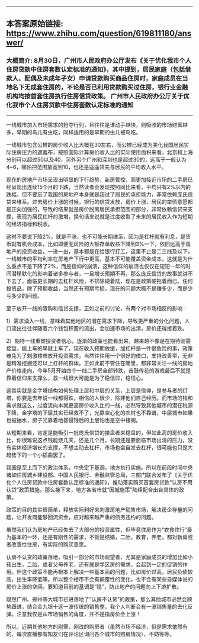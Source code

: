 ----------------------------------------
## 本答案原始链接: https://www.zhihu.com/question/619811180/answer/
### 大概简介: 8月30日，广州市人民政府办公厅发布《关于优化我市个人住房贷款中住房套数认定标准的通知》，其中提到，居民家庭（包括借款人、配偶及未成年子女）申请贷款购买商品住房时，家庭成员在当地名下无成套住房的，不论是否已利用贷款购买过住房，银行业金融机构均按首套住房执行住房信贷政策。 广州市人民政府办公厅关于优化我市个人住房贷款中住房套数认定标准的通知
----------------------------------------
一线城市加入市场需求的抢夺行列，且往往是谁动手越快，则吸收的市场财富越多，早期的鸟儿有虫吃，同样适用的是早期的虫儿被鸟吃。

一线城市包含公摊的房价收入比大概在30左右，而公摊已经成为美化我国居民实际住房压力的遮羞布，按照国际计算房价收入比的实际使用面积来看，北京和上海分别可以超过50以及40，另外另个广州和深圳也是超过30的，远高于一般认为4~6，哪怕把范围放宽到10，也还是遥遥领先与居民的平均收入水平。

现在的房地产市场呈现出明显的下行趋势，新房管控，而更加接近市场的二手房已经呈现出连续15个月的下跌，当然读者会发现按照同比来看，平均只有2%以内的跌幅，但不要忘了我国的房地产本身就是超过了居民的承担能力，非常依赖庞氏信贷来维系。过去房价上涨的时候，银行的信贷发放，房价上涨，居民的举债意愿都是正向加强的，导致的结果就是房价脱离居民承担范围的部分，非常依赖信贷来支撑，表现为居民杠杆的激增，换句话来说就是过度收取了未来的居民收入作为短期的经济指标和税收。

这时不要说下降2%，就是不涨，也不可能长期维系，因为是杠杆就有利息，是货币就有机会成本，比如即便无风险的大额存单收益下降到3%一下，依旧远高于房地产的投资收益，一进一出，基本都是在给银行打工，这里不止是二三线及以下，一线城市的平均利率在房地产下行中更高，基本不可能覆盖资金成本，这就是为什么重点不是下降了2%，而是信仰的崩溃，这种信仰的崩溃也仅仅在短短一年的时间潜移默化的影响着诸多参与者，一旦增长预期不再，那么庞氏信贷的故事就讲不下去了，面临更长期的去杠杆风险，不排除硬着陆，现在是政策硬拖着而已。任何投资品，除了预期收益，当然还有预期亏损，现在的问题大概不是赚多少，而是少亏多少的问题。

至于放开一线的限购和信贷支撑，正如之前的讨论，有两个对市场相反的影响：

1）需求涌入一线，意味着其他地区的潜在需求下降，导致更严重的分化问题，人口流出往往伴随着六个钱包积蓄的流出，会加速市场的出清，房价还得接着跌。

2）期待一线重塑投资者信心，逐渐的政策也能看出来，越来越不像是在期待刚需接盘，能上车的早就上车了，现在收入预期放缓，加杠杆是一件很危险的事，政策难免为了刺激楼市放开投资需求，当然往往用一个很好的借口，支持改善型，无非是精准挖掘还可以上杠杆的群体。正如此前不管住在哪里，都非常关注一线的房地产价格走向，今年5月开始四个一线二手房全部转跌，击鼓传花的游戏最后不就是靠着信仰来支撑么，救一线很大可能是为了稳信仰，稳信心。

这其实就是金字塔结构如何处理上层和中层的关系，上层是信仰，是参与者的灯塔，你要是去年说一线都得跌，相信的人很少，除非他们自己经历。而市场的钱和需求就这么，过度流向本就更高房价收入比的一线，必然导致其他城市的潜在税源下降，金字塔的下层其实已经救不了，光靠空心化的农村也不靠谱，中层城市如果也被抽水，房子光靠着地基侵蚀后的上层怕也是空中楼阁。

从短期来看，肯定是能吸引一批庞氏信贷的接盘者来稳盘的，但如此高的房价收入比，你很难说这点钱能烧几天，还是几个月，长期还是要面临市场出清的压力，没有实体经济增长的支撑，不想主动去杠杆，市场也会自发去杠杆，很可能也只是大趋势下的一个小插曲罢了。

我国是至上而下的政治体系，中央定下基调，地方执行实施。所以在前段时间中央诸如住房城乡建设部、中国人民银行、金融监管总局，三部门联合发布了《关于优化个人住房贷款中住房套数认定标准的通知》，推动落实购买首套房贷款“认房不用认贷”政策措施。那么接下来，地方各省市就“因城施策”陆续配合出台具体的政策。

政策的目的其实很简单，释放实际利好来刺激房地产销售市场，解决房企存量的问题，让开发商能够回流资金，应对越来越严重的债务违约的问题。

虽然我们认为房地产已经失去了大部分的投资属性，但毕竟住房作为“衣食住行”最为基本的一环，还是有刚性的需求，不管是结婚，二胎，教育，养老，都对新房或者改善性住房，有实际的购买意愿。

认房不认贷的政策落地，吸引一部分的市场观望者，尤其是家庭成员的增加比如小孩出生，二胎，或者父母养老，还有就是学区房的需求，会起到一定的促销的作用。但这个政策不能再根本上解决一些基本面的问题，比如房价过高，居民负债较高，出生率降低等。所以整个楼市不会有颠覆性的变化，也不会有某些自媒体说的房价上涨的空间。要知道目前的基调是“稳”，防止地产的问题向上下游扩散。

既然广州、郑州等大城市已进落地了“认房不认贷”的政策，那么其他城市必然会顺势跟进，结合金九银十这一波传统的销售季，我个人判断会有一波销售量的去化反弹。注意我仅是从市场销售的角度，并不是指房价会上涨！

所以，近期其他地方的刚需、刚改的购房者（虽然市场不经济，但是需求依然有的，每次直播都有知友们在评论区询问各个城市的购房情况），不妨等等。